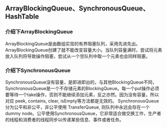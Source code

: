 ## ArrayBlockingQueue、SynchronousQueue、HashTable
### 介绍下ArrayBlockingQueue
ArrayBlockingQueue是由数组实现的有界阻塞队列，采用先进先出。ArrayBlockingQueue创建了就不能改变容量大小。当队列容量满时，尝试将元素放入队列将导致操作阻塞，尝试从一个空队列中取一个元素也会同样阻塞。
### 介绍下SynchronousQueue
SynchronousQueue没有容量，是即进即出的，与其他BlockingQueue不同，SynchronousQueue是一个不存储元素的BlockingQueue。每一个put操作必须要等待一个take操作，否则不能继续添加元素，反之亦然。因为没有容量，所以对应 peek, contains, clear, isEmpty等方法都是无效的。
SynchronousQueue分为公平和非公平，非公平使用 TransferQueue, 则队列中永远会存在一个 dummy node。公平使用SynchronousQueue，它非常适合做交换工作，生产者的线程和消费者的线程同步以传递某些信息、事件或者任务。
